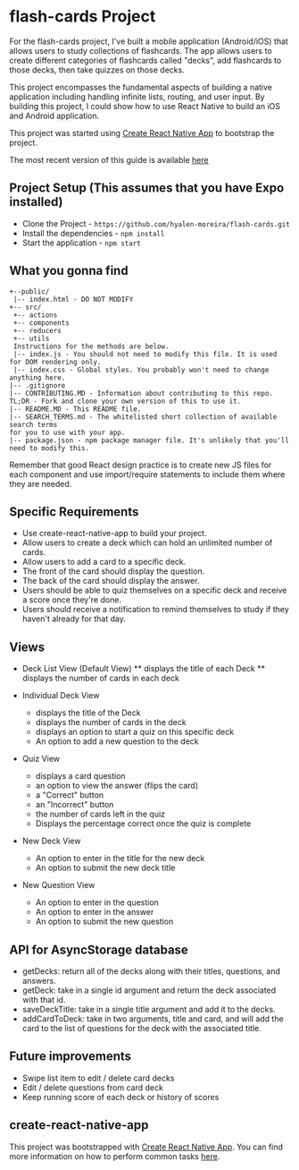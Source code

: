 # flash-cards Project

For the flash-cards project, I've built a mobile application (Android/iOS) that allows users to study collections of flashcards. The app allows users to create different categories of flashcards called "decks", add flashcards to those decks, then take quizzes on those decks.

This project encompasses the fundamental aspects of building a native application including handling infinite lists, routing, and user input. By building this project, I could show how to use React Native to build an iOS and Android application.

This project was started using [Create React Native App](https://github.com/react-community/create-react-native-app) to bootstrap the project.

The most recent version of this guide is available [here](https://github.com/react-community/create-react-native-app/blob/master/react-native-scripts/template/README.md)

## Project Setup (This assumes that you have Expo installed)

* Clone the Project - `https://github.com/hyalen-moreira/flash-cards.git`
* Install the dependencies - `npm install`
* Start the application - `npm start`

## What you gonna find
```
+--public/    
 |-- index.html - DO NOT MODIFY
+-- src/
 +-- actions
 +-- components
 +-- reducers
 +-- utils
 Instructions for the methods are below.
 |-- index.js - You should not need to modify this file. It is used for DOM rendering only.
 |-- index.css - Global styles. You probably won't need to change anything here.
|-- .gitignore
|-- CONTRIBUTING.MD - Information about contributing to this repo.
TL;DR - Fork and clone your own version of this to use it.
|-- README.MD - This README file.
|-- SEARCH_TERMS.md - The whitelisted short collection of available search terms
for you to use with your app.
|-- package.json - npm package manager file. It's unlikely that you'll need to modify this.
```

Remember that good React design practice is to create new JS files for each component and use import/require statements to include them where they are needed.

## Specific Requirements
* Use create-react-native-app to build your project.
* Allow users to create a deck which can hold an unlimited number of cards.
* Allow users to add a card to a specific deck.
* The front of the card should display the question.
* The back of the card should display the answer.
* Users should be able to quiz themselves on a specific deck and receive a score once they're done.
* Users should receive a notification to remind themselves to study if they haven't already for that day.

## Views
* Deck List View (Default View)
** displays the title of each Deck
** displays the number of cards in each deck

* Individual Deck View
  - displays the title of the Deck
  - displays the number of cards in the deck
  - displays an option to start a quiz on this specific deck
  - An option to add a new question to the deck

* Quiz View
  - displays a card question
  - an option to view the answer (flips the card)
  - a "Correct" button
  - an "Incorrect" button
  - the number of cards left in the quiz
  - Displays the percentage correct once the quiz is complete

* New Deck View
  - An option to enter in the title for the new deck
  - An option to submit the new deck title

* New Question View
  - An option to enter in the question
  - An option to enter in the answer
  - An option to submit the new question

## API for AsyncStorage database

  - getDecks: return all of the decks along with their titles, questions, and answers. 
  - getDeck: take in a single id argument and return the deck associated with that id. 
  - saveDeckTitle: take in a single title argument and add it to the decks. 
  - addCardToDeck: take in two arguments, title and card, and will add the card to the list of questions for the deck with the associated title. 

## Future improvements

* Swipe list item to edit / delete card decks
* Edit / delete questions from card deck
* Keep running score of each deck or history of scores

## create-react-native-app

This project was bootstrapped with [Create React Native App](https://github.com/react-community/create-react-native-app). You can find more information on how to perform common tasks [here](https://github.com/react-community/create-react-native-app/blob/master/react-native-scripts/template/README.md).
